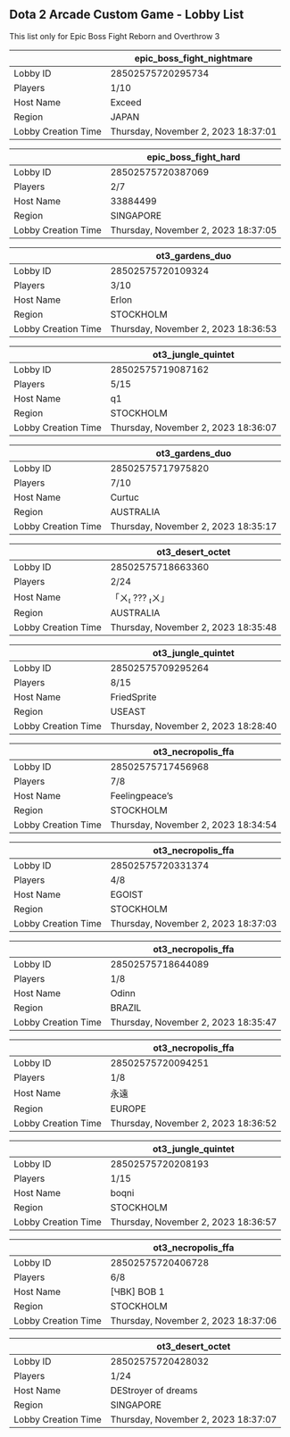 ## Dota 2 Arcade Custom Game - Lobby List

This list only for Epic Boss Fight Reborn and Overthrow 3

|  | epic_boss_fight_nightmare |
| ------ | ------ |
| Lobby ID | 28502575720295734 |
| Players | 1/10 |
| Host Name | Exceed |
| Region | JAPAN |
| Lobby Creation Time | Thursday, November 2, 2023 18:37:01 |


|  | epic_boss_fight_hard |
| ------ | ------ |
| Lobby ID | 28502575720387069 |
| Players | 2/7 |
| Host Name | 33884499 |
| Region | SINGAPORE |
| Lobby Creation Time | Thursday, November 2, 2023 18:37:05 |


|  | ot3_gardens_duo |
| ------ | ------ |
| Lobby ID | 28502575720109324 |
| Players | 3/10 |
| Host Name | Erlon |
| Region | STOCKHOLM |
| Lobby Creation Time | Thursday, November 2, 2023 18:36:53 |


|  | ot3_jungle_quintet |
| ------ | ------ |
| Lobby ID | 28502575719087162 |
| Players | 5/15 |
| Host Name | q1 |
| Region | STOCKHOLM |
| Lobby Creation Time | Thursday, November 2, 2023 18:36:07 |


|  | ot3_gardens_duo |
| ------ | ------ |
| Lobby ID | 28502575717975820 |
| Players | 7/10 |
| Host Name | Curtuc |
| Region | AUSTRALIA |
| Lobby Creation Time | Thursday, November 2, 2023 18:35:17 |


|  | ot3_desert_octet |
| ------ | ------ |
| Lobby ID | 28502575718663360 |
| Players | 2/24 |
| Host Name | 「ㄨ ??? ㄨ」 |
| Region | AUSTRALIA |
| Lobby Creation Time | Thursday, November 2, 2023 18:35:48 |


|  | ot3_jungle_quintet |
| ------ | ------ |
| Lobby ID | 28502575709295264 |
| Players | 8/15 |
| Host Name | FriedSprite |
| Region | USEAST |
| Lobby Creation Time | Thursday, November 2, 2023 18:28:40 |


|  | ot3_necropolis_ffa |
| ------ | ------ |
| Lobby ID | 28502575717456968 |
| Players | 7/8 |
| Host Name | Feelingpeace’s |
| Region | STOCKHOLM |
| Lobby Creation Time | Thursday, November 2, 2023 18:34:54 |


|  | ot3_necropolis_ffa |
| ------ | ------ |
| Lobby ID | 28502575720331374 |
| Players | 4/8 |
| Host Name | EGOIST |
| Region | STOCKHOLM |
| Lobby Creation Time | Thursday, November 2, 2023 18:37:03 |


|  | ot3_necropolis_ffa |
| ------ | ------ |
| Lobby ID | 28502575718644089 |
| Players | 1/8 |
| Host Name | Odinn |
| Region | BRAZIL |
| Lobby Creation Time | Thursday, November 2, 2023 18:35:47 |


|  | ot3_necropolis_ffa |
| ------ | ------ |
| Lobby ID | 28502575720094251 |
| Players | 1/8 |
| Host Name | 永遠 |
| Region | EUROPE |
| Lobby Creation Time | Thursday, November 2, 2023 18:36:52 |


|  | ot3_jungle_quintet |
| ------ | ------ |
| Lobby ID | 28502575720208193 |
| Players | 1/15 |
| Host Name | boqni |
| Region | STOCKHOLM |
| Lobby Creation Time | Thursday, November 2, 2023 18:36:57 |


|  | ot3_necropolis_ffa |
| ------ | ------ |
| Lobby ID | 28502575720406728 |
| Players | 6/8 |
| Host Name | [ЧВК] BOB 1 |
| Region | STOCKHOLM |
| Lobby Creation Time | Thursday, November 2, 2023 18:37:06 |


|  | ot3_desert_octet |
| ------ | ------ |
| Lobby ID | 28502575720428032 |
| Players | 1/24 |
| Host Name | DEStroyer of dreams |
| Region | SINGAPORE |
| Lobby Creation Time | Thursday, November 2, 2023 18:37:07 |


